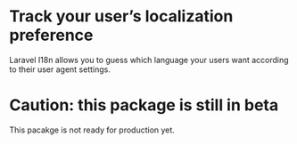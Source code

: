 Track your user’s localization preference
===================
Laravel I18n allows you to guess which language your users want according to their user agent settings.

# Caution: this package is still in beta
This pacakge is not ready for production yet.
